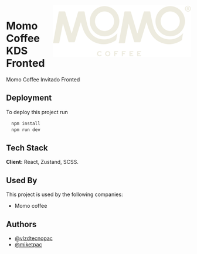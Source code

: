 <img style="float: right" src="./src/assets//logo.svg">

# Momo Coffee KDS Fronted

Momo Coffee Invitado Fronted

## Deployment

To deploy this project run

```bash
  npm install
  npm run dev
```

## Tech Stack

**Client:** React, Zustand, SCSS.

## Used By

This project is used by the following companies:

- Momo coffee

## Authors

- [@vlzdtecnopac](https://www.github.com/vlzdtecnopac)
- [@miketpac](https://www.github.com/miketpac)

